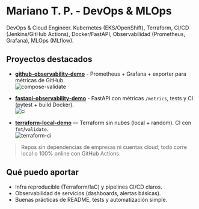 # Mariano T. P. - DevOps & MLOps

DevOps & Cloud Engineer. Kubernetes (EKS/OpenShift), Terraform, CI/CD (Jenkins/GitHub Actions),
Docker/FastAPI, Observabilidad (Prometheus, Grafana), MLOps (MLflow).

## Proyectos destacados

- **[github-observability-demo](https://github.com/mariano-tp/github-observability-demo)** - Prometheus + Grafana + exporter para métricas de GitHub.  
  ![compose-validate](https://github.com/mariano-tp/github-observability-demo/actions/workflows/compose-validate.yml/badge.svg?branch=main)

- **[fastapi-observability-demo](https://github.com/mariano-tp/fastapi-observability-demo)** - FastAPI con métricas `/metrics`, tests y CI (pytest + build Docker).  
  ![ci](https://github.com/mariano-tp/fastapi-observability-demo/actions/workflows/ci.yml/badge.svg?branch=main)

- **[terraform-local-demo](https://github.com/mariano-tp/terraform-local-demo)** — Terraform sin nubes (local + random). CI con `fmt`/`validate`.  
  ![terraform-ci](https://github.com/mariano-tp/terraform-local-demo/actions/workflows/terraform-ci.yml/badge.svg?branch=main)

> Repos sin dependencias de empresas ni cuentas cloud; todo corre local o 100% online con GitHub Actions.

## Qué puedo aportar
- Infra reproducible (Terraform/IaC) y pipelines CI/CD claros.
- Observabilidad de servicios (dashboards, alertas básicas).
- Buenas prácticas de README, tests y automatización simple.
